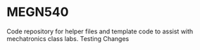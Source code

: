 # MEGN540
Code repository for helper files and template code to assist with mechatronics class labs.
Testing Changes
